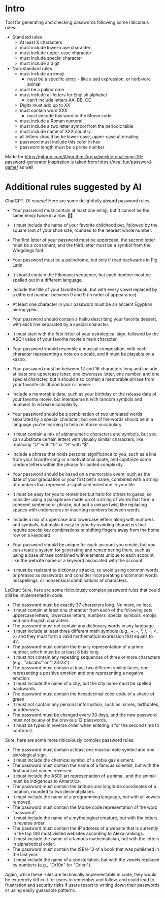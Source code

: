 # Intro

Tool for generating and checking passwords following some ridiculous rules:

- Standard rules
  - At least X characters
  - must include lower-case character
  - must include upper-case character
  - must include special character
  - must include a digit
- Non-standard rules
  - must include an emoji
    - must be a specific emoji - like a sad expression, or herbivore animal
  - must be a palindrome
  - must include all letters for English alphabet
    - can't include letters AA, BB, CC
  - Digits must add up to XX
  - must contain word XXX
    - must encode this word in the Morse code
  - must include a Roman numeral
  - must include a two letter symbol from the periodic table
  - must include name of XXX country
  - all letters should be be lower-case, upper-case alternating
  - password must include this color in hex
  - password length must be a prime number

Made for https://github.com/Algorithm-Arena/weekly-challenge-10-password-generator
Inspiration is taken from https://neal.fun/password-game/ as well

# Additional rules suggested by AI

ChatGPT:
Of course! Here are some delightfully absurd password rules:

- Your password must contain at least one emoji, but it cannot be the same emoji twice in a row. 🦄😂
- It must include the name of your favorite childhood pet, followed by the square root of your shoe size, rounded to the nearest whole number.
- The first letter of your password must be uppercase, the second letter must be a consonant, and the third letter must be a symbol from the Wingdings font.
- Your password must be a palindrome, but only if read backwards in Pig Latin.
- It should contain the Fibonacci sequence, but each number must be spelled out in a different language.
- Include the title of your favorite book, but with every vowel replaced by a different number between 0 and 9 (in order of appearance).
- At least one character in your password must be an ancient Egyptian hieroglyphic.
- Your password should contain a haiku describing your favorite dessert, with each line separated by a special character.

- It must start with the first letter of your astrological sign, followed by the ASCII value of your favorite movie's main character.
- Your password should resemble a musical composition, with each character representing a note on a scale, and it must be playable on a kazoo.

- Your password must be between 12 and 16 characters long and include at least one uppercase letter, one lowercase letter, one number, and one special character, but it should also contain a memorable phrase from your favorite childhood book or movie.
- Include a memorable date, such as your birthday or the release date of your favorite movie, but intersperse it with random symbols and numbers to increase complexity.
- Your password should be a combination of two unrelated words separated by a special character, but one of the words should be in a language you're learning to help reinforce vocabulary.
- It must contain a mix of alphanumeric characters and symbols, but you can substitute certain letters with visually similar characters, like replacing "O" with "0" or "S" with "$".
- Include a phrase that holds personal significance to you, such as a line from your favorite song or a motivational quote, and capitalize some random letters within the phrase for added complexity.
- Your password should be based on a memorable event, such as the date of your graduation or your first pet's name, combined with a string of numbers that represent a significant milestone in your life.
- It must be easy for you to remember but hard for others to guess, so consider using a passphrase made up of a string of words that form a coherent sentence or phrase, but add a unique twist like replacing spaces with underscores or inserting numbers between words.
- Include a mix of uppercase and lowercase letters along with numbers and symbols, but make it easy to type by avoiding characters that require special key combinations or shifting fingers away from the home row on a keyboard.
- Your password should be unique for each account you create, but you can create a system for generating and remembering them, such as using a base phrase combined with elements unique to each account, like the website name or a keyword associated with the account.
- It must be resistant to dictionary attacks, so avoid using common words or phrases as passwords and consider incorporating uncommon words, misspellings, or nonsensical combinations of characters.

LeChat:
Sure, here are some ridiculously complex password rules that could still be implemented in code:

- The password must be exactly 37 characters long. No more, no less.
- It must contain at least one character from each of the following sets: uppercase letters, lowercase letters, numbers, special symbols, emojis, and non-English characters.
- The password must not contain any dictionary words in any language.
- It must include at least three different math symbols (e.g., +, -, \*, /, =, <, >) and they must form a valid mathematical expression that equals to 42.
- The password must contain the binary representation of a prime number, which must be at least 8 bits long.
- It must not contain any repeating sequences of three or more characters (e.g., "abcabc" or "123123").
- The password must contain at least two different smiley faces, one representing a positive emotion and one representing a negative emotion.
- It must include the name of a city, but the city name must be spelled backwards.
- The password must contain the hexadecimal color code of a shade of green.
- It must not contain any personal information, such as names, birthdates, or addresses.
- The password must be changed every 30 days, and the new password must not be any of the previous 12 passwords.
- It must be typed in reverse order when entering it for the second time to confirm it.

Sure, here are some more ridiculously complex password rules:

- The password must contain at least one musical note symbol and one astrological sign.
- It must include the chemical symbol of a noble gas element.
- The password must contain the name of a famous scientist, but with the first and last names reversed.
- It must include the ASCII art representation of a animal, and the animal must be indigenous to Antarctica.
- The password must contain the latitude and longitude coordinates of a location, rounded to two decimal places.
- It must include the name of a programming language, but with all vowels removed.
- The password must contain the Morse code representation of the word "password".
- It must include the name of a mythological creature, but with the letters in reverse order.
- The password must contain the IP address of a website that is currently in the top 100 most visited websites according to Alexa rankings.
- It must include the name of a famous mathematician, but with the letters in alphabetical order.
- The password must contain the ISBN-13 of a book that was published in the last year.
- It must include the name of a constellation, but with the vowels replaced by numbers (e.g., "Or10n" for "Orion").

Again, while these rules are technically implementable in code, they would be extremely difficult for users to remember and follow, and could lead to frustration and security risks if users resort to writing down their passwords or using easily guessable patterns.
